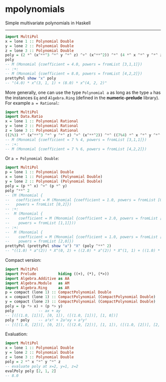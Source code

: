 # mpolynomials

Simple multivariate polynomials in Haskell

___

```haskell
import MultiPol
x = lone 1 :: Polynomial Double
y = lone 2 :: Polynomial Double
z = lone 3 :: Polynomial Double
poly = (2 *^ (x^**^3 ^*^ y ^*^ z) ^+^ (x^**^2)) ^*^ (4 *^ x ^*^ y ^*^ z)
poly
-- M (Monomial {coefficient = 4.0, powers = fromList [3,1,1]}) 
-- :+: 
-- M (Monomial {coefficient = 8.0, powers = fromList [4,2,2]})
prettyPol show "x" poly
-- "(4.0) * x^(3, 1, 1) + (8.0) * x^(4, 2, 2)"
```

More generally, one can use the type `Polynomial a` as long as the type `a` has 
the instances `Eq` and `Algebra.Ring` (defined in the **numeric-prelude** 
library). For example `a = Rational`:

```haskell
import MultiPol
import Data.Ratio
x = lone 1 :: Polynomial Rational
y = lone 2 :: Polynomial Rational
z = lone 3 :: Polynomial Rational
((2%3) *^ (x^**^3 ^*^ y ^*^ z) ^+^ (x^**^2)) ^*^ ((7%4) *^ x ^*^ y ^*^ z)
-- M (Monomial {coefficient = 7 % 4, powers = fromList [3,1,1]}) 
-- :+: 
-- M (Monomial {coefficient = 7 % 6, powers = fromList [4,2,2]})
```

Or `a = Polynomial Double`:

```haskell
import MultiPol
p = lone 1 :: Polynomial Double
x = lone 1 :: Polynomial (Polynomial Double)
y = lone 2 :: Polynomial (Polynomial Double)
poly = (p *^ x) ^+^ (p *^ y)  
poly ^**^ 2 
-- (M (Monomial {
--   coefficient = M (Monomial {coefficient = 1.0, powers = fromList [0,2]}), 
--   powers = fromList [0,2]}) 
-- :+: 
--  M (Monomial {
--    coefficient = M (Monomial {coefficient = 2.0, powers = fromList [1,1]}), 
--    powers = fromList [1,1]})) 
-- :+: 
--  M (Monomial {
--    coefficient = M (Monomial {coefficient = 1.0, powers = fromList [2,0]}), 
--    powers = fromList [2,0]})
prettyPol (prettyPol show "a") "X" (poly ^**^ 2)
-- "((1.0) * a^(2)) * X^(0, 2) + ((2.0) * a^(2)) * X^(1, 1) + ((1.0) * a^(2)) * X^(2, 0)"
```

Compact version:

```haskell
import MultiPol
import Prelude          hiding ((+), (*), (*>))
import Algebra.Additive as AA
import Algebra.Module   as AM
import Algebra.Ring     as AR
p = compact (lone 1) :: CompactPolynomial Double
x = compact (lone 1) :: CompactPolynomial (CompactPolynomial Double)
y = compact (lone 2) :: CompactPolynomial (CompactPolynomial Double)
poly = (p *> x) + (p *> y) 
poly           -- ax + ay
-- [([(1.0, [1])], [0, 1]), ([(1.0, [1])], [1, 0])]
poly * poly    -- a²x² + 2a²xy + a²y²
-- [([(1.0, [2])], [0, 2]), ([(2.0, [2])], [1, 1]), ([(1.0, [2])], [2, 0])]
```

Evaluation:

```haskell
import MultiPol
x = lone 1 :: Polynomial Double
y = lone 2 :: Polynomial Double
z = lone 3 :: Polynomial Double
poly = 2 *^ x ^*^ y ^*^ z 
-- evaluate poly at x=2, y=1, z=2
evalPoly poly [2, 1, 2]
-- 8.0
```

